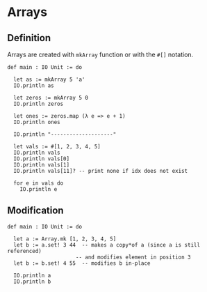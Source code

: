 # Arrays



## Definition 

Arrays are created with `mkArray` function or with the `#[]` notation.  

```lean
def main : IO Unit := do

  let as := mkArray 5 'a'
  IO.println as

  let zeros := mkArray 5 0
  IO.println zeros

  let ones := zeros.map (λ e => e + 1)
  IO.println ones

  IO.println "--------------------"

  let vals := #[1, 2, 3, 4, 5]
  IO.println vals
  IO.println vals[0]
  IO.println vals[1]
  IO.println vals[11]? -- print none if idx does not exist

  for e in vals do 
    IO.println e
```

## Modification

```lean
def main : IO Unit := do

  let a := Array.mk [1, 2, 3, 4, 5]
  let b := a.set! 3 44  -- makes a copy*of a (since a is still referenced)
                      -- and modifies element in position 3
  let b := b.set! 4 55  -- modifies b in-place

  IO.println a
  IO.println b
```
